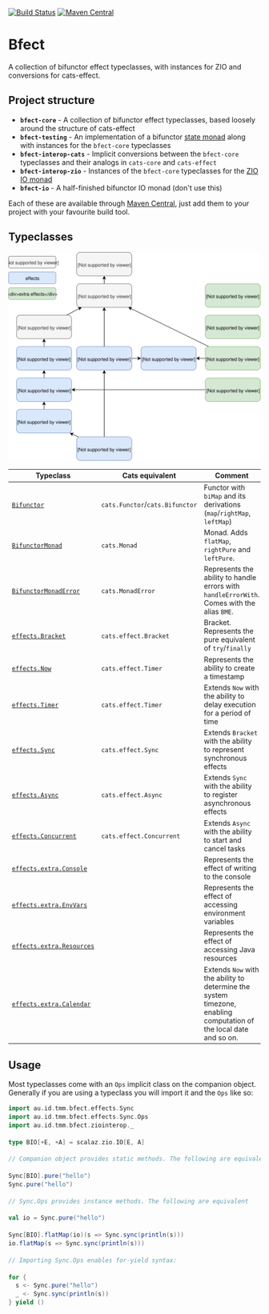 [![Build Status](https://travis-ci.com/tmccarthy/bfect.svg?branch=master)](https://travis-ci.com/tmccarthy/bfect)
[![Maven Central](https://img.shields.io/maven-central/v/au.id.tmm.bfect/bfect-core_2.12.svg)](https://repo.maven.apache.org/maven2/au/id/tmm/bfect/bfect-core_2.12/)

# Bfect

A collection of bifunctor effect typeclasses, with instances for ZIO and conversions for cats-effect.

## Project structure

* **`bfect-core`** - A collection of bifunctor effect typeclasses, based loosely around the structure of cats-effect
* **`bfect-testing`** - An implementation of a bifunctor [state monad](https://typelevel.org/cats/datatypes/state.html) along with instances for the `bfect-core` typeclasses
* **`bfect-interop-cats`** - Implicit conversions between the `bfect-core` typeclasses and their analogs in `cats-core` and `cats-effect`
* **`bfect-interop-zio`** - Instances of the `bfect-core` typeclasses for the [ZIO IO monad](https://github.com/zio/zio)
* **`bfect-io`** - A half-finished bifunctor IO monad (don't use this)

Each of these are available through [Maven Central](https://repo.maven.apache.org/maven2/au/id/tmm/bfect/), just add them to your project with your favourite build tool.

## Typeclasses

![](typeclass-hierarchy.svg)

Typeclass | Cats equivalent | Comment |
----------|-----------------|---------|
[`Bifunctor`](core/src/main/scala/au/id/tmm/bfect/Bifunctor.scala) | `cats.Functor`/`cats.Bifunctor` | Functor with `biMap` and its derivations (`map`/`rightMap`, `leftMap`) |
[`BifunctorMonad`](core/src/main/scala/au/id/tmm/bfect/BifunctorMonad.scala) | `cats.Monad` | Monad. Adds `flatMap`, `rightPure` and `leftPure`. |
[`BifunctorMonadError`](core/src/main/scala/au/id/tmm/bfect/BifunctorMonadError.scala) | `cats.MonadError` | Represents the ability to handle errors with `handleErrorWith`. Comes with the alias `BME`. |
[`effects.Bracket`](core/src/main/scala/au/id/tmm/bfect/effects/Bracket.scala) | `cats.effect.Bracket` | Bracket. Represents the pure equivalent of `try`/`finally` |
[`effects.Now`](core/src/main/scala/au/id/tmm/bfect/effects/Now.scala) | `cats.effect.Timer` | Represents the ability to create a timestamp |
[`effects.Timer`](core/src/main/scala/au/id/tmm/bfect/effects/Timer.scala) | `cats.effect.Timer` | Extends `Now` with the ability to delay execution for a period of time |
[`effects.Sync`](core/src/main/scala/au/id/tmm/bfect/effects/Sync.scala) | `cats.effect.Sync` | Extends `Bracket` with the ability to represent synchronous effects |
[`effects.Async`](core/src/main/scala/au/id/tmm/bfect/effects/Async.scala) | `cats.effect.Async` | Extends `Sync` with the ability to register asynchronous effects |
[`effects.Concurrent`](core/src/main/scala/au/id/tmm/bfect/effects/Concurrent.scala) | `cats.effect.Concurrent` | Extends `Async` with the ability to start and cancel tasks |
[`effects.extra.Console`](core/src/main/scala/au/id/tmm/bfect/effects/extra/Console.scala) | | Represents the effect of writing to the console |
[`effects.extra.EnvVars`](core/src/main/scala/au/id/tmm/bfect/effects/extra/EnvVars.scala) | | Represents the effect of accessing environment variables |
[`effects.extra.Resources`](core/src/main/scala/au/id/tmm/bfect/effects/extra/Resources.scala) | | Represents the effect of accessing Java resources |
[`effects.extra.Calendar`](core/src/main/scala/au/id/tmm/bfect/effects/extra/Calendar.scala) | | Extends `Now` with the ability to determine the system timezone, enabling computation of the local date and so on. |


## Usage

Most typeclasses come with an `Ops` implicit class on the companion object. Generally if you are using
a typeclass you will import it and the `Ops` like so:

```scala
import au.id.tmm.bfect.effects.Sync
import au.id.tmm.bfect.effects.Sync.Ops
import au.id.tmm.bfect.ziointerop._

type BIO[+E, +A] = scalaz.zio.IO[E, A]

// Companion object provides static methods. The following are equivalent

Sync[BIO].pure("hello")
Sync.pure("hello")

// Sync.Ops provides instance methods. The following are equivalent

val io = Sync.pure("hello")

Sync[BIO].flatMap(io)(s => Sync.sync(println(s)))
io.flatMap(s => Sync.sync(println(s)))

// Importing Sync.Ops enables for-yield syntax:

for {
  s <- Sync.pure("hello")
  _ <- Sync.sync(println(s))
} yield ()
```
